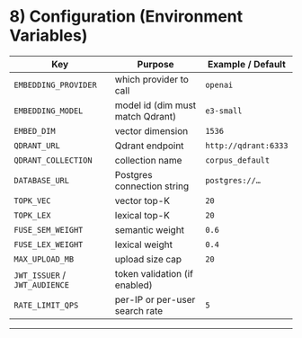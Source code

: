 # 8) Configuration (Environment Variables)

| Key                           | Purpose                          | Example / Default    |
| ----------------------------- | -------------------------------- | -------------------- |
| `EMBEDDING_PROVIDER`          | which provider to call           | `openai`             |
| `EMBEDDING_MODEL`             | model id (dim must match Qdrant) | `e3-small`           |
| `EMBED_DIM`                   | vector dimension                 | `1536`               |
| `QDRANT_URL`                  | Qdrant endpoint                  | `http://qdrant:6333` |
| `QDRANT_COLLECTION`           | collection name                  | `corpus_default`     |
| `DATABASE_URL`                | Postgres connection string       | `postgres://…`       |
| `TOPK_VEC`                    | vector top-K                     | `20`                 |
| `TOPK_LEX`                    | lexical top-K                    | `20`                 |
| `FUSE_SEM_WEIGHT`             | semantic weight                  | `0.6`                |
| `FUSE_LEX_WEIGHT`             | lexical weight                   | `0.4`                |
| `MAX_UPLOAD_MB`               | upload size cap                  | `20`                 |
| `JWT_ISSUER` / `JWT_AUDIENCE` | token validation (if enabled)    |                      |
| `RATE_LIMIT_QPS`              | per-IP or per-user search rate   | `5`                  |

---
